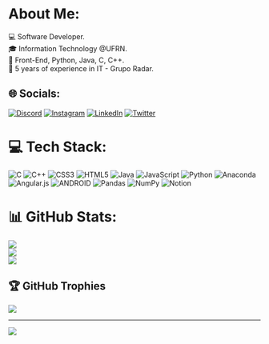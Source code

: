# About Me:
💻 Software Developer.<br>🎓 Information Technology @UFRN.<br>🔧 Front-End, Python, Java, C, C++.<br>💼 5 years of experience in IT  - Grupo Radar.<br>


## 🌐 Socials:
[![Discord](https://img.shields.io/badge/Discord-%237289DA.svg?logo=discord&logoColor=white)](https://discord.gg/Confessor#4422) [![Instagram](https://img.shields.io/badge/Instagram-%23E4405F.svg?logo=Instagram&logoColor=white)](https://instagram.com/jorgeconfessor) [![LinkedIn](https://img.shields.io/badge/LinkedIn-%230077B5.svg?logo=linkedin&logoColor=white)](https://linkedin.com/in/jorge-confessor-bb2705247) [![Twitter](https://img.shields.io/badge/Twitter-%231DA1F2.svg?logo=Twitter&logoColor=white)](https://twitter.com/JConfess_r) 

# 💻 Tech Stack:
![C](https://img.shields.io/badge/c-%2300599C.svg?style=plastic&logo=c&logoColor=white) ![C++](https://img.shields.io/badge/c++-%2300599C.svg?style=plastic&logo=c%2B%2B&logoColor=white) ![CSS3](https://img.shields.io/badge/css3-%231572B6.svg?style=plastic&logo=css3&logoColor=white) ![HTML5](https://img.shields.io/badge/html5-%23E34F26.svg?style=plastic&logo=html5&logoColor=white) ![Java](https://img.shields.io/badge/java-%23ED8B00.svg?style=plastic&logo=java&logoColor=white) ![JavaScript](https://img.shields.io/badge/javascript-%23323330.svg?style=plastic&logo=javascript&logoColor=%23F7DF1E) ![Python](https://img.shields.io/badge/python-3670A0?style=plastic&logo=python&logoColor=ffdd54) ![Anaconda](https://img.shields.io/badge/Anaconda-%2344A833.svg?style=plastic&logo=anaconda&logoColor=white) ![Angular.js](https://img.shields.io/badge/angular.js-%23E23237.svg?style=plastic&logo=angularjs&logoColor=white) ![ANDROID](https://img.shields.io/badge/android-%2320232a.svg?style=plastic&logo=android&logoColor=%a4c639) ![Pandas](https://img.shields.io/badge/pandas-%23150458.svg?style=plastic&logo=pandas&logoColor=white) ![NumPy](https://img.shields.io/badge/numpy-%23013243.svg?style=plastic&logo=numpy&logoColor=white) ![Notion](https://img.shields.io/badge/Notion-%23000000.svg?style=plastic&logo=notion&logoColor=white)
# 📊 GitHub Stats:
![](https://github-readme-stats.vercel.app/api?username=JConfessor&theme=dark&hide_border=false&include_all_commits=true&count_private=true)<br/>
![](https://github-readme-streak-stats.herokuapp.com/?user=JConfessor&theme=dark&hide_border=false)<br/>
![](https://github-readme-stats.vercel.app/api/top-langs/?username=JConfessor&theme=dark&hide_border=false&include_all_commits=true&count_private=true&layout=compact)

## 🏆 GitHub Trophies
![](https://github-profile-trophy.vercel.app/?username=JConfessor&theme=tokyonight&no-frame=false&no-bg=true&margin-w=4)

---
[![](https://visitcount.itsvg.in/api?id=JConfessor&icon=8&color=1)](https://visitcount.itsvg.in)

<!-- Proudly created with GPRM ( https://gprm.itsvg.in ) -->
